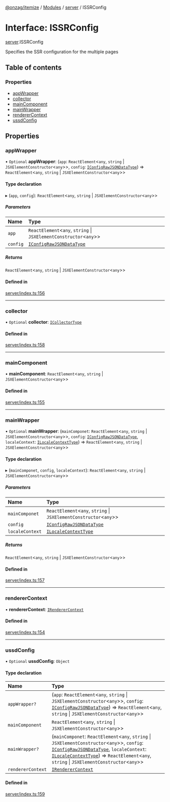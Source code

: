 [@onzag/itemize](../README.md) / [Modules](../modules.md) / [server](../modules/server.md) / ISSRConfig

# Interface: ISSRConfig

[server](../modules/server.md).ISSRConfig

Specifies the SSR configuration for the multiple pages

## Table of contents

### Properties

- [appWrapper](server.ISSRConfig.md#appwrapper)
- [collector](server.ISSRConfig.md#collector)
- [mainComponent](server.ISSRConfig.md#maincomponent)
- [mainWrapper](server.ISSRConfig.md#mainwrapper)
- [rendererContext](server.ISSRConfig.md#renderercontext)
- [ussdConfig](server.ISSRConfig.md#ussdconfig)

## Properties

### appWrapper

• `Optional` **appWrapper**: (`app`: `ReactElement`\<`any`, `string` \| `JSXElementConstructor`\<`any`\>\>, `config`: [`IConfigRawJSONDataType`](config.IConfigRawJSONDataType.md)) => `ReactElement`\<`any`, `string` \| `JSXElementConstructor`\<`any`\>\>

#### Type declaration

▸ (`app`, `config`): `ReactElement`\<`any`, `string` \| `JSXElementConstructor`\<`any`\>\>

##### Parameters

| Name | Type |
| :------ | :------ |
| `app` | `ReactElement`\<`any`, `string` \| `JSXElementConstructor`\<`any`\>\> |
| `config` | [`IConfigRawJSONDataType`](config.IConfigRawJSONDataType.md) |

##### Returns

`ReactElement`\<`any`, `string` \| `JSXElementConstructor`\<`any`\>\>

#### Defined in

[server/index.ts:156](https://github.com/onzag/itemize/blob/73e0c39e/server/index.ts#L156)

___

### collector

• `Optional` **collector**: [`ICollectorType`](client.ICollectorType.md)

#### Defined in

[server/index.ts:158](https://github.com/onzag/itemize/blob/73e0c39e/server/index.ts#L158)

___

### mainComponent

• **mainComponent**: `ReactElement`\<`any`, `string` \| `JSXElementConstructor`\<`any`\>\>

#### Defined in

[server/index.ts:155](https://github.com/onzag/itemize/blob/73e0c39e/server/index.ts#L155)

___

### mainWrapper

• `Optional` **mainWrapper**: (`mainComponet`: `ReactElement`\<`any`, `string` \| `JSXElementConstructor`\<`any`\>\>, `config`: [`IConfigRawJSONDataType`](config.IConfigRawJSONDataType.md), `localeContext`: [`ILocaleContextType`](client_internal_providers_locale_provider.ILocaleContextType.md)) => `ReactElement`\<`any`, `string` \| `JSXElementConstructor`\<`any`\>\>

#### Type declaration

▸ (`mainComponet`, `config`, `localeContext`): `ReactElement`\<`any`, `string` \| `JSXElementConstructor`\<`any`\>\>

##### Parameters

| Name | Type |
| :------ | :------ |
| `mainComponet` | `ReactElement`\<`any`, `string` \| `JSXElementConstructor`\<`any`\>\> |
| `config` | [`IConfigRawJSONDataType`](config.IConfigRawJSONDataType.md) |
| `localeContext` | [`ILocaleContextType`](client_internal_providers_locale_provider.ILocaleContextType.md) |

##### Returns

`ReactElement`\<`any`, `string` \| `JSXElementConstructor`\<`any`\>\>

#### Defined in

[server/index.ts:157](https://github.com/onzag/itemize/blob/73e0c39e/server/index.ts#L157)

___

### rendererContext

• **rendererContext**: [`IRendererContext`](client_providers_renderer.IRendererContext.md)

#### Defined in

[server/index.ts:154](https://github.com/onzag/itemize/blob/73e0c39e/server/index.ts#L154)

___

### ussdConfig

• `Optional` **ussdConfig**: `Object`

#### Type declaration

| Name | Type |
| :------ | :------ |
| `appWrapper?` | (`app`: `ReactElement`\<`any`, `string` \| `JSXElementConstructor`\<`any`\>\>, `config`: [`IConfigRawJSONDataType`](config.IConfigRawJSONDataType.md)) => `ReactElement`\<`any`, `string` \| `JSXElementConstructor`\<`any`\>\> |
| `mainComponent` | `ReactElement`\<`any`, `string` \| `JSXElementConstructor`\<`any`\>\> |
| `mainWrapper?` | (`mainComponet`: `ReactElement`\<`any`, `string` \| `JSXElementConstructor`\<`any`\>\>, `config`: [`IConfigRawJSONDataType`](config.IConfigRawJSONDataType.md), `localeContext`: [`ILocaleContextType`](client_internal_providers_locale_provider.ILocaleContextType.md)) => `ReactElement`\<`any`, `string` \| `JSXElementConstructor`\<`any`\>\> |
| `rendererContext` | [`IRendererContext`](client_providers_renderer.IRendererContext.md) |

#### Defined in

[server/index.ts:159](https://github.com/onzag/itemize/blob/73e0c39e/server/index.ts#L159)
